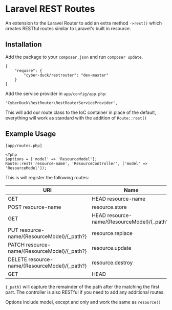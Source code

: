 Laravel REST Routes
===================

An extension to the Laravel Router to add an extra method ``->rest()`` which
creates RESTful routes similar to Laravel's built in resource.

Installation
------------

Add the package to your `composer.json` and run `composer update`.

    {
        "require": {
            "cyber-duck/restrouter": "dev-master"
        }
    }

Add the service provider in `app/config/app.php`:

    'CyberDuck\RestRouter\RestRouterServiceProvider',

This will add our route class to the IoC container in place of the default,
everything will work as standard with the addition of ``Route::rest()``

Example Usage
-------------

    [app/routes.php]

    <?php
    $options = ['model' => 'ResourceModel'];
    Route::rest('resource-name', 'ResourceController', ['model' => 'ResourceModel']);

This is will register the following routes:

| URI                                                     | Name             | Action                           |
|---------------------------------------------------------|------------------|----------------------------------|
| GET|HEAD resource-name                                  | resource.index   | ResourceController@index         |
| POST resource-name                                      | resource.store   | ResourceController@store         |
| GET|HEAD resource-name/{ResourceModel}/{_path?}         | resource.show    | ResourceController@show          |
| PUT resource-name/{ResourceModel}/{_path?}              | resource.replace | ResourceController@replace       |
| PATCH resource-name/{ResourceModel}/{_path?}            | resource.update  | ResourceController@update        |
| DELETE resource-name/{ResourceModel}/{_path?}           | resource.destroy | ResourceController@destroy       |
| GET|HEAD|POST|PUT|PATCH|DELETE resource-name/{_missing} |                  | ResourceController@missingMethod |

``{_path}`` will capture the remainder of the path after the matching the first
part.  The controller is also RESTful if you need to add any additional routes.

Options include model, except and only and work the same as ``resource()``
